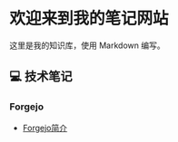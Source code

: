 # 欢迎来到我的笔记网站
这里是我的知识库，使用 Markdown 编写。

## 💻 技术笔记

### Forgejo
- [Forgejo简介](/forgejo/forgejo_brief_introduction.md)